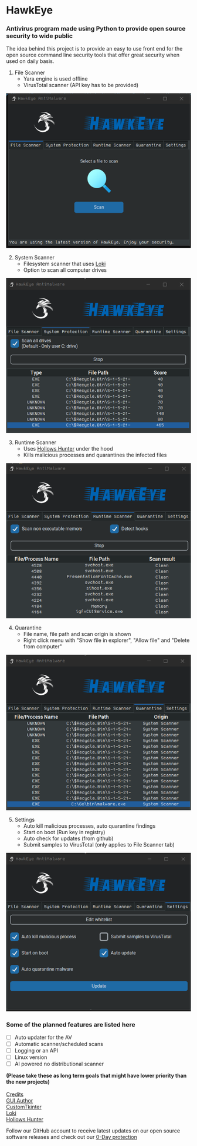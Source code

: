 # HawkEye

### Antivirus program made using Python to provide open source security to wide public<br>

The idea behind this project is to provide an easy to use front end for the open source command line security tools that offer great security when used on daily basis.
<br>
1. File Scanner
   - Yara engine is used offline
   - VirusTotal scanner (API key has to be provided)
<img src='screens/filescanner.png' />

2. System Scanner
   - Filesystem scanner that uses <a href='https://github.com/Neo23x0/Loki'>Loki</a>
   - Option to scan all computer drives
<img src='screens/systemprotection.png' />

3. Runtime Scanner
   - Uses <a href='https://github.com/hasherezade/hollows_hunter'>Hollows Hunter</a> under the hood
   - Kills malicious processes and quarantines the infected files
<img src='screens/runtimescanner.png' />

4. Quarantine
   - File name, file path and scan origin is shown
   - Right click menu with "Show file in explorer", "Allow file" and "Delete from computer"
<img src='screens/quarantine.png' />

5. Settings
   - Auto kill malicious processes, auto quarantine findings
   - Start on boot (Run key in registry)
   - Auto check for updates (from github)
   - Submit samples to VirusTotal (only applies to File Scanner tab)
<img src='screens/settings.png' />

### Some of the planned features are listed here
- [ ] Auto updater for the AV
- [ ] Automatic scanner/scheduled scans
- [ ] Logging or an API
- [ ] Linux version
- [ ] AI powered no distributional scanner

<b>(Please take these as long term goals that might have lower priority than the new projects)</b><br>
<br>
<u>Credits</u><br>
<a href='https://github.com/orgs/DivineSoftware/people/CroatianApoxyomenos'>GUI Author</a><br>
<a href='https://github.com/TomSchimansky/CustomTkinter'>CustomTkinter</a><br>
<a href='https://github.com/Neo23x0/Loki'>Loki</a><br>
<a href='https://github.com/hasherezade/hollows_hunter'>Hollows Hunter</a><br>

Follow our GitHub account to receive latest updates on our open source software releases and check out our <a href='https://thedivine.one/products/cybarrier/index.html'>0-Day protection</a>
